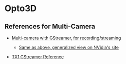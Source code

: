 # Opto3D

## References for Multi-Camera
* [Multi-camera with GStreamer, for recording/streaming](https://developer.ridgerun.com/wiki/index.php?title=NVIDIA_GTC_2020:_How_to_build_a_multi-camera_Media_Server_for_AI_processing_on_Jetson#Running_The_Demo)

  * [Same as above, generalized view on NVidia's site](https://developer.nvidia.com/blog/building-multi-camera-media-server-ai-processing-jetson/)

* [TX1 GStreamer Reference](https://developer.ridgerun.com/wiki/index.php?title=Gstreamer_pipelines_for_Jetson_TX1#nvcamerasrc)
